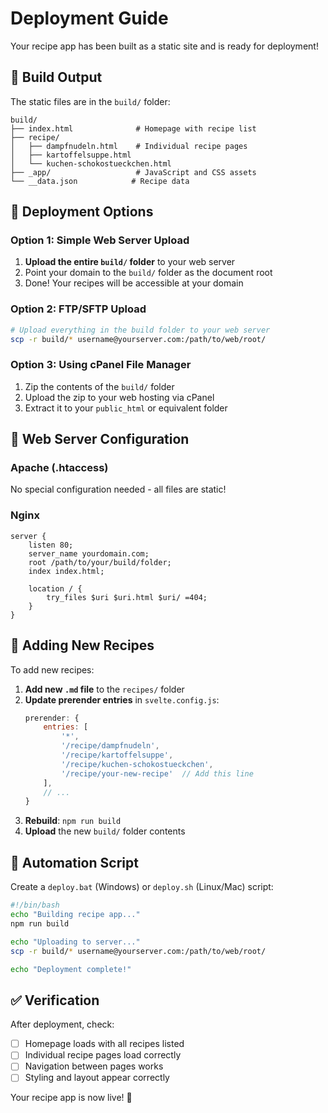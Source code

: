 # Deployment Guide

Your recipe app has been built as a static site and is ready for deployment!

## 📁 Build Output

The static files are in the `build/` folder:
```
build/
├── index.html              # Homepage with recipe list
├── recipe/
│   ├── dampfnudeln.html    # Individual recipe pages
│   ├── kartoffelsuppe.html
│   └── kuchen-schokostueckchen.html
├── _app/                   # JavaScript and CSS assets
└── __data.json            # Recipe data
```

## 🚀 Deployment Options

### Option 1: Simple Web Server Upload
1. **Upload the entire `build/` folder** to your web server
2. Point your domain to the `build/` folder as the document root
3. Done! Your recipes will be accessible at your domain

### Option 2: FTP/SFTP Upload
```bash
# Upload everything in the build folder to your web server
scp -r build/* username@yourserver.com:/path/to/web/root/
```

### Option 3: Using cPanel File Manager
1. Zip the contents of the `build/` folder
2. Upload the zip to your web hosting via cPanel
3. Extract it to your `public_html` or equivalent folder

## 🔧 Web Server Configuration

### Apache (.htaccess)
No special configuration needed - all files are static!

### Nginx
```nginx
server {
    listen 80;
    server_name yourdomain.com;
    root /path/to/your/build/folder;
    index index.html;

    location / {
        try_files $uri $uri.html $uri/ =404;
    }
}
```

## 📝 Adding New Recipes

To add new recipes:

1. **Add new `.md` file** to the `recipes/` folder
2. **Update prerender entries** in `svelte.config.js`:
   ```js
   prerender: {
       entries: [
           '*',
           '/recipe/dampfnudeln',
           '/recipe/kartoffelsuppe', 
           '/recipe/kuchen-schokostueckchen',
           '/recipe/your-new-recipe'  // Add this line
       ],
       // ...
   }
   ```
3. **Rebuild**: `npm run build`
4. **Upload** the new `build/` folder contents

## 🔄 Automation Script

Create a `deploy.bat` (Windows) or `deploy.sh` (Linux/Mac) script:

```bash
#!/bin/bash
echo "Building recipe app..."
npm run build

echo "Uploading to server..."
scp -r build/* username@yourserver.com:/path/to/web/root/

echo "Deployment complete!"
```

## ✅ Verification

After deployment, check:
- [ ] Homepage loads with all recipes listed
- [ ] Individual recipe pages load correctly
- [ ] Navigation between pages works
- [ ] Styling and layout appear correctly

Your recipe app is now live! 🎉